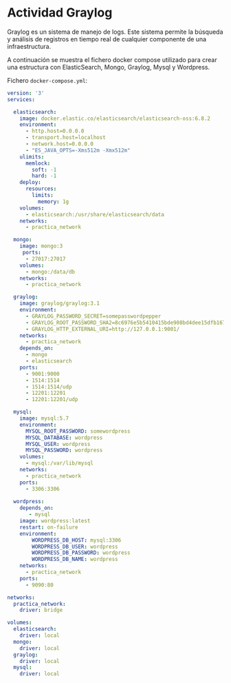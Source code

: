 # Actividad Graylog

Graylog es un sistema de manejo de logs. Este sistema permite la búsqueda y análisis de registros en tiempo real de cualquier componente de una infraestructura.

A continuación se muestra el fichero docker compose utilizado para crear una estructura con ElasticSearch, Mongo, Graylog, Mysql y Wordpress.

Fichero `docker-compose.yml`:

``` yml
version: '3'
services:

  elasticsearch:
    image: docker.elastic.co/elasticsearch/elasticsearch-oss:6.8.2
    environment:
      - http.host=0.0.0.0
      - transport.host=localhost
      - network.host=0.0.0.0
      - "ES_JAVA_OPTS=-Xms512m -Xmx512m"
    ulimits:
      memlock:
        soft: -1
        hard: -1
    deploy:
      resources:
        limits:
          memory: 1g
    volumes:
      - elasticsearch:/usr/share/elasticsearch/data
    networks:
      - practica_network

  mongo:
    image: mongo:3
     ports:
      - 27017:27017
    volumes:
      - mongo:/data/db 
    networks:
      - practica_network

  graylog:
    image: graylog/graylog:3.1
    environment:
      - GRAYLOG_PASSWORD_SECRET=somepasswordpepper
      - GRAYLOG_ROOT_PASSWORD_SHA2=8c6976e5b5410415bde908bd4dee15dfb167a9c873fc4bb8a81f6f2ab448a918
      - GRAYLOG_HTTP_EXTERNAL_URI=http://127.0.0.1:9001/
    networks:
      - practica_network
    depends_on:
      - mongo
      - elasticsearch
    ports:
      - 9001:9000
      - 1514:1514
      - 1514:1514/udp
      - 12201:12201
      - 12201:12201/udp

  mysql:
    image: mysql:5.7
    environment:
      MYSQL_ROOT_PASSWORD: somewordpress
      MYSQL_DATABASE: wordpress
      MYSQL_USER: wordpress
      MYSQL_PASSWORD: wordpress
    volumes:
      - mysql:/var/lib/mysql
    networks:
      - practica_network
    ports:
      - 3306:3306
  
  wordpress:
    depends_on:
       - mysql
    image: wordpress:latest
    restart: on-failure
    environment:
        WORDPRESS_DB_HOST: mysql:3306
        WORDPRESS_DB_USER: wordpress
        WORDPRESS_DB_PASSWORD: wordpress
        WORDPRESS_DB_NAME: wordpress
    networks:
      - practica_network
    ports:
      - 9090:80

networks:
  practica_network:
    driver: bridge

volumes:
  elasticsearch:
    driver: local
  mongo:
    driver: local
  graylog:
    driver: local
  mysql:
    driver: local
```